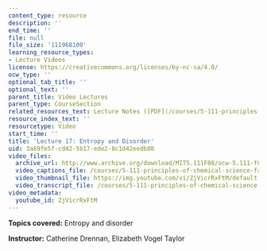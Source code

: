 ```yaml
---
content_type: resource
description: ''
end_time: ''
file: null
file_size: '111968100'
learning_resource_types:
- Lecture Videos
license: https://creativecommons.org/licenses/by-nc-sa/4.0/
ocw_type: ''
optional_tab_title: ''
optional_text: ''
parent_title: Video Lectures
parent_type: CourseSection
related_resources_text: Lecture Notes ([PDF](/courses/5-111-principles-of-chemical-science-fall-2008/resources/lecnotes17))
resource_index_text: ''
resourcetype: Video
start_time: ''
title: 'Lecture 17: Entropy and Disorder'
uid: 3a69fe5f-cd42-5b17-ede2-8c1d42eedb08
video_files:
  archive_url: http://www.archive.org/download/MIT5.111F08/ocw-5.111-f08-lec17_300k.mp4
  video_captions_file: /courses/5-111-principles-of-chemical-science-fall-2008/9d91a9c421f05fdc9111403509e561b9_ZjVicrRxFtM.vtt
  video_thumbnail_file: https://img.youtube.com/vi/ZjVicrRxFtM/default.jpg
  video_transcript_file: /courses/5-111-principles-of-chemical-science-fall-2008/03b7e64cf21873599731ddb5411ea7eb_ZjVicrRxFtM.pdf
video_metadata:
  youtube_id: ZjVicrRxFtM
---
```


**Topics covered:** Entropy and disorder

**Instructor:** Catherine Drennan, Elizabeth Vogel Taylor

